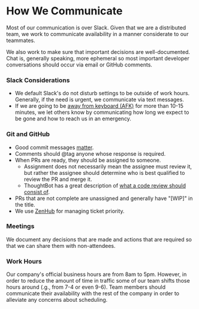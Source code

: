 # How We Communicate

Most of our communication is over Slack. Given that we are a distributed team,
we work to communicate availability in a manner considerate to our teammates.

We also work to make sure that important decisions are well-documented. Chat is,
generally speaking, more ephemeral so most important developer conversations
should occur via email or GitHub comments.

### Slack Considerations

- We default Slack's do not disturb settings to be outside of work hours. Generally, if the need is urgent, we
  communicate via text messages.
- If we are going to be [away from keyboard
  (AFK)](http://www.internetslang.com/AFK-meaning-definition.asp) for more than
  10-15 minutes, we let others know by communicating how long we expect to be
  gone and how to reach us in an emergency.

### Git and GitHub

- Good commit messages [matter](http://chris.beams.io/posts/git-commit/).
- Comments should @tag anyone whose response is required.
- When PRs are ready, they should be assigned to someone.
    - Assignment does not necessarily mean the assignee must review it, but
      rather the assignee should determine who is best qualified to review the
      PR and merge it.
    - ThoughtBot has a great description of [what a code review should consist
    of](https://github.com/thoughtbot/guides/tree/master/code-review).
- PRs that are not complete are unassigned and generally have "[WIP]" in the
  title.
- We use [ZenHub](http://zenhub.io) for managing ticket priority.

### Meetings

We document any decisions that are made and actions that are required so that we
can share them with non-attendees.

### Work Hours

Our company's official business hours are from 8am to 5pm. However, in order to
reduce the amount of time in traffic some of our team shifts those hours around
(.g., from 7-4 or even 9-6). Team members should communicate their availability
with the rest of the company in order to alleviate any concerns about
scheduling.
